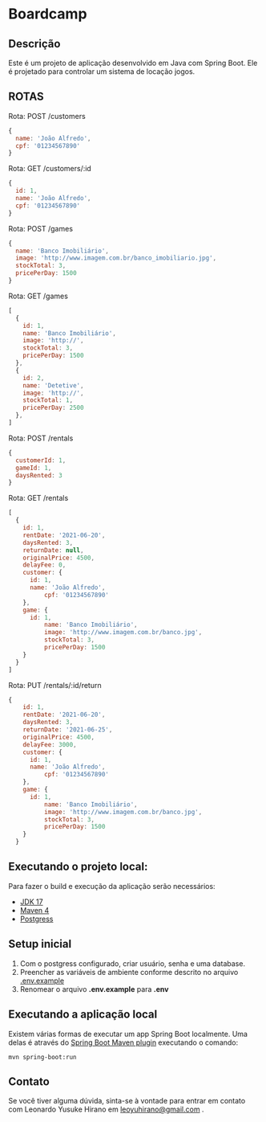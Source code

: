 # Boardcamp
## Descrição
Este é um projeto de aplicação desenvolvido em Java com Spring Boot. Ele é projetado para controlar um sistema de locação jogos.

## ROTAS

Rota: POST /customers
```jsx
{
  name: 'João Alfredo',
  cpf: '01234567890'
}
```
Rota: GET /customers/:id
```jsx
{
  id: 1,
  name: 'João Alfredo',
  cpf: '01234567890'
}
```
Rota: POST /games
```jsx
{
  name: 'Banco Imobiliário',
  image: 'http://www.imagem.com.br/banco_imobiliario.jpg',
  stockTotal: 3,
  pricePerDay: 1500
}
```
Rota: GET /games
```jsx
[
  {
    id: 1,
    name: 'Banco Imobiliário',
    image: 'http://',
    stockTotal: 3,
    pricePerDay: 1500
  },
  {
    id: 2,
    name: 'Detetive',
    image: 'http://',
    stockTotal: 1,
    pricePerDay: 2500
  },
]
```
Rota: POST /rentals
```jsx
{
  customerId: 1,
  gameId: 1,
  daysRented: 3
}
```
Rota: GET /rentals
```jsx
[
  {
    id: 1,
    rentDate: '2021-06-20',
    daysRented: 3,
    returnDate: null,
    originalPrice: 4500,
    delayFee: 0, 
    customer: {
      id: 1,
      name: 'João Alfredo',
		  cpf: '01234567890'
    },
    game: {
      id: 1,
		  name: 'Banco Imobiliário',
		  image: 'http://www.imagem.com.br/banco.jpg',
		  stockTotal: 3,
		  pricePerDay: 1500
    }
  }
]
```
Rota: PUT /rentals/:id/return
```jsx
{
    id: 1,
    rentDate: '2021-06-20',
    daysRented: 3,
    returnDate: '2021-06-25', 
    originalPrice: 4500,
    delayFee: 3000, 
    customer: {
      id: 1,
      name: 'João Alfredo',
		  cpf: '01234567890'
    },
    game: {
      id: 1,
		  name: 'Banco Imobiliário',
		  image: 'http://www.imagem.com.br/banco.jpg',
		  stockTotal: 3,
		  pricePerDay: 1500
    }
  }
```



## Executando o projeto local:

Para fazer o build e execução da aplicação serão necessários:

- [JDK 17](https://www.oracle.com/java/technologies/downloads/#java17)
- [Maven 4](https://maven.apache.org)
- [Postgress](https://www.postgresqltutorial.com)

## Setup inicial
1. Com o postgress configurado, criar usuário, senha e uma database.
2. Preencher as variáveis de ambiente conforme descrito no arquivo [.env.example](https://github.com/thiagomayrink/boardcamp/blob/main/.env.example)
3. Renomear o arquivo **.env.example** para **.env**

## Executando a aplicação local

Existem várias formas de executar um app Spring Boot localmente. Uma delas é através do [Spring Boot Maven plugin](https://docs.spring.io/spring-boot/docs/current/reference/html/build-tool-plugins-maven-plugin.html) executando o comando:

```shell
mvn spring-boot:run
```


## Contato
Se você tiver alguma dúvida, sinta-se à vontade para entrar em contato com Leonardo Yusuke Hirano em leoyuhirano@gmail.com .
